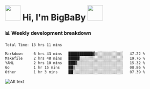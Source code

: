 <!-- Title -->
<h1>
    <img src="https://media.tenor.com/TlyRveJkgo4AAAAi/cloud-cloud-strife.gif" width="50"/>
    Hi, I'm BigBaBy
    <img src="https://media.tenor.com/TlyRveJkgo4AAAAi/cloud-cloud-strife.gif" width="50"/>
</h1>

<h3> 📊 Weekly development breakdown </h3>
<!-- waka-readme-stats -->

<!--START_SECTION:waka-->

```txt
Total Time: 13 hrs 11 mins

Markdown     6 hrs 43 mins   ███████████▓░░░░░░░░░░░░░   47.22 %
Makefile     2 hrs 48 mins   █████░░░░░░░░░░░░░░░░░░░░   19.76 %
YAML         2 hrs 10 mins   ███▓░░░░░░░░░░░░░░░░░░░░░   15.32 %
Go           1 hr 15 mins    ██▒░░░░░░░░░░░░░░░░░░░░░░   08.86 %
Other        1 hr 3 mins     ██░░░░░░░░░░░░░░░░░░░░░░░   07.39 %
```

<!--END_SECTION:waka-->

![Alt text](https://spotify-recently-played-readme.vercel.app/api?user=21b7yx6vkj66csord5swswvza&count=10&width=1000)
